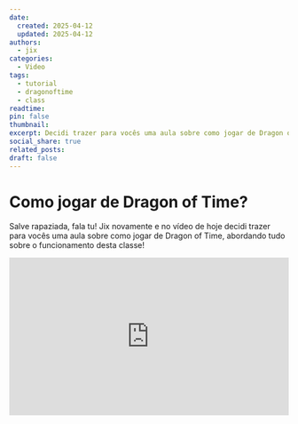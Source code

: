 ```yaml
---
date:
  created: 2025-04-12
  updated: 2025-04-12
authors:
  - jix
categories:
  - Video
tags:
  - tutorial
  - dragonoftime
  - class
readtime: 
pin: false
thumbnail: 
excerpt: Decidi trazer para vocês uma aula sobre como jogar de Dragon of Time, abordando tudo sobre o funcionamento desta classe!
social_share: true
related_posts: 
draft: false
---
```


# Como jogar de Dragon of Time?

Salve rapaziada, fala tu! Jix novamente e no vídeo de hoje decidi trazer para vocês uma aula sobre como jogar de Dragon of Time, abordando tudo sobre o funcionamento desta classe!

<div style="position: relative; width: 100%; padding-bottom: 56.25%; height: 0; overflow: hidden;">
  <iframe 
    src="https://www.youtube.com/embed/KvEK5yo80Eg?si=Q_Lxz7nA6-6glzhX" 
    title="YouTube video player" 
    frameborder="0" 
    allow="accelerometer; autoplay; clipboard-write; encrypted-media; gyroscope; picture-in-picture; web-share" 
    referrerpolicy="strict-origin-when-cross-origin" 
    allowfullscreen 
    style="position: absolute; top: 0; left: 0; width: 100%; height: 100%;"
  ></iframe>
</div>